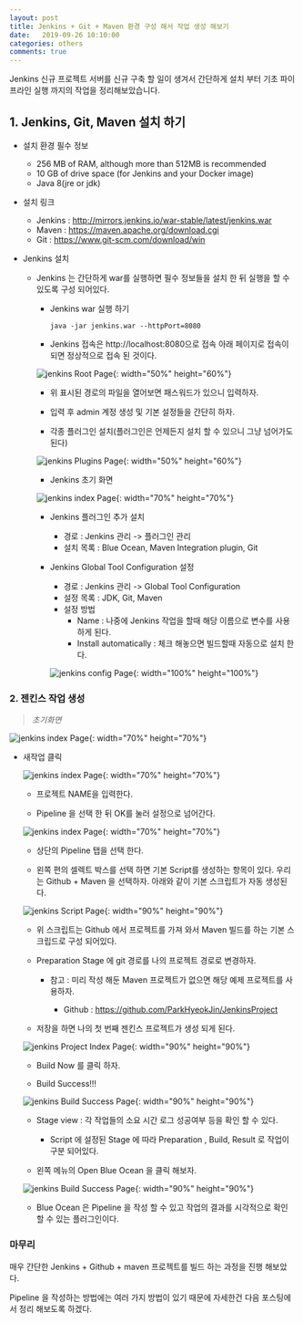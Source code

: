```yaml
---
layout: post
title: Jenkins + Git + Maven 환경 구성 해서 작업 생성 해보기
date:   2019-09-26 10:10:00
categories: others
comments: true 
---
```


Jenkins 신규 프로젝트 서버를 신규 구축 할 일이 생겨서 간단하게 설치 부터 기초 파이프라인 실행 까지의 작업을 정리해보았습니다.

## 1. Jenkins, Git, Maven 설치 하기 

- 설치 환경 필수 정보

    - 256 MB of RAM, although more than 512MB is recommended
    - 10 GB of drive space (for Jenkins and your Docker image)
    - Java 8(jre or jdk)

- 설치 링크

    - Jenkins : <http://mirrors.jenkins.io/war-stable/latest/jenkins.war>
    - Maven   : <https://maven.apache.org/download.cgi>
    - Git     : <https://www.git-scm.com/download/win>

- Jenkins 설치   

    - Jenkins 는 간단하게 war를 실행하면 필수 정보들을 설치 한 뒤 실행을 할 수 있도록 구성 되어있다.
        - Jenkins war 실행 하기
        
            ```text
            java -jar jenkins.war --httpPort=8080
            ```
        
        - Jenkins 접속은 http://localhost:8080으로 접속 아래 페이지로 접속이 되면 정상적으로 접속 된 것이다.
        
        ![jenkins Root Page](/img/jenkins/jenkins-1.GIF){: width="50%" height="60%"}
        
        - 위 표시된 경로의 파일을 열어보면 패스워드가 있으니 입력하자.
        
        - 입력 후 admin 계정 생성 및 기본 설정들을 간단히 하자.
        
        - 각종 플러그인 설치(플러그인은 언제든지 설치 할 수 있으니 그냥 넘어가도 된다)
        
        ![jenkins Plugins Page](/img/jenkins/jenkins-2.PNG){: width="50%" height="60%"}
        
        - Jenkins 초기 화면
        
        ![jenkins index Page](/img/jenkins/jenkins-3.PNG){: width="70%" height="70%"}
        
        - Jenkins 플러그인 추가 설치
        
            - 경로 : Jenkins 관리 -> 플러그인 관리
            - 설치 목록 : Blue Ocean, Maven Integration plugin, Git

        - Jenkins Global Tool Configuration 설정
        
            - 경로 : Jenkins 관리 -> Global Tool Configuration
            - 설정 목록 : JDK, Git, Maven
            - 설정 방법
                - Name : 나중에 Jenkins 작업을 할때 해당 이름으로 변수를 사용 하게 된다.
                - Install automatically : 체크 해놓으면 빌드할때 자동으로 설치 한다.
            
            ![jenkins config Page](/img/jenkins/jenkins-4.GIF){: width="100%" height="100%"}
            
### 2. 젠킨스 작업 생성

>_초기화면_

![jenkins index Page](/img/jenkins/jenkins-3.PNG){: width="70%" height="70%"}

- 새작업 클릭

    ![jenkins index Page](/img/jenkins/jenkins-5.GIF){: width="70%" height="70%"}

    - 프로젝트 NAME을 입력한다.
    
    - Pipeline 을 선택 한 뒤 OK를 눌러 설정으로 넘어간다.
    
    ![jenkins index Page](/img/jenkins/jenkins-6.GIF){: width="70%" height="70%"}
        
    - 상단의 Pipeline 탭을 선택 한다.
    
    - 왼쪽 편의 셀렉트 박스를 선택 하면 기본 Script를 생성하는 항목이 있다. 우리는 Github + Maven 을 선택하자.
      아래와 같이 기본 스크립트가 자동 생성된다.      
    
    ![jenkins Script Page](/img/jenkins/jenkins-7.GIF){: width="90%" height="90%"}
    
    - 위 스크립트는 Github 에서 프로젝트를 가져 와서 Maven 빌드를 하는 기본 스크립드로 구성 되어있다.
    
    - Preparation Stage 에 git 경로를 나의 프로젝트 경로로 변경하자.
    
        - 참고 : 미리 작성 해둔 Maven 프로젝트가 없으면 해당 예제 프로젝트를 사용하자.
        
            - Github : <https://github.com/ParkHyeokJin/JenkinsProject>

    - 저장을 하면 나의 첫 번째 젠킨스 프로젝트가 생성 되게 된다.
    
    ![jenkins Project Index Page](/img/jenkins/jenkins-8.GIF){: width="90%" height="90%"}

    - Build Now 를 클릭 하자.
    
    - Build Success!!!
    
    ![jenkins Build Success Page](/img/jenkins/jenkins-9.GIF){: width="90%" height="90%"}

    - Stage view : 각 작업들의 소요 시간 로그 성공여부 등을 확인 할 수 있다.
    
        - Script 에 설정된 Stage 에 따라 Preparation , Build, Result 로 작업이 구분 되어있다.
        
    - 왼쪽 메뉴의 Open Blue Ocean 을 클릭 해보자.
    
    ![jenkins Build Success Page](/img/jenkins/jenkins-10.GIF){: width="90%" height="90%"}
    
    - Blue Ocean 은 Pipeline 을 작성 할 수 있고 작업의 결과를 시각적으로 확인 할 수 있는 플러그인이다.
    
### 마무리

매우 간단한 Jenkins + Github + maven 프로젝트를 빌드 하는 과정을 진행 해보았다.

Pipeline 을 작성하는 방법에는 여러 가지 방법이 있기 때문에 자세한건 다음 포스팅에서 정리 해보도록 하겠다.
